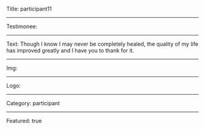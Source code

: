 Title: participant11

----

Testimonee:

----

Text: Though I know I may never be completely healed, the quality of my life has improved greatly and I have you to thank for it.

----

Img:

----

Logo:

----

Category: participant

----

Featured: true
